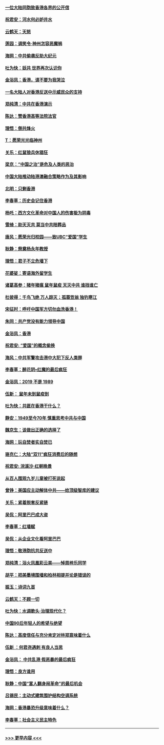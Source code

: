 #### [一位大陆同胞致香港各界的公开信](../pages/nsc993/n11675761.md?t=11232333) 
#### [祝君安：河水何必妒井水](../pages/nsc993/n11675746.md?t=11232333) 
#### [云鹤天：天怒](../pages/nsc993/n11675718.md?t=11232333) 
#### [莲园：调笑令‧神州怎容恶魔祸](../pages/nsc993/n11675648.md?t=11232333) 
#### [海网：中共偷袭反助大纪元](../pages/nsc993/n11673515.md?t=11232333) 
#### [吐为快：妖共 世界再次认识你](../pages/nsc993/n11673506.md?t=11232333) 
#### [金浴凤：香港，请不要为我哭泣](../pages/nsc993/n11673248.md?t=11232333) 
#### [一名大陆人对香港反送中示威民众的支持](../pages/nsc993/n11672615.md?t=11232333) 
#### [郑纯清：中共在香港演示](../pages/nsc993/n11670539.md?t=11232333) 
#### [陈达：赞香港高等法院法官](../pages/nsc993/n11669542.md?t=11232333) 
#### [理悟：倒共烽火](../pages/nsc993/n11668844.md?t=11232333) 
#### [T：愿荣光光临神州](../pages/nsc993/n11668421.md?t=11232333) 
#### [关乐：红鼠狼兵休猖狂](../pages/nsc993/n11668378.md?t=11232333) 
#### [梁京：“中国之治”是危及人类的恶治](../pages/nsc993/n11668328.md?t=11232333) 
#### [中国大陆推动陆港澳融合策略作为及其影响](../pages/nsc993/n11668157.md?t=11232333) 
#### [北明：只剩香港](../pages/nsc993/n11668002.md?t=11232333) 
#### [李春草：历史会记住香港](../pages/nsc993/n11667927.md?t=11232333) 
#### [杨吒：西方文化革命对中国人的伤害极为阴毒](../pages/nsc993/n11664521.md?t=11232333) 
#### [雪绮：助天灭共 莫当中共陪葬品](../pages/nsc993/n11662650.md?t=11232333) 
#### [唐风：愿荣光归校园——致UBC“爱国”学生](../pages/nsc993/n11662194.md?t=11232333) 
#### [耿静：祭奠杨永年教授](../pages/nsc993/n11662514.md?t=11232333) 
#### [理悟：君子不立危墙下](../pages/nsc993/n11662172.md?t=11232333) 
#### [花婆娑：寄语海外留学生](../pages/nsc993/n11662121.md?t=11232333) 
#### [诸葛高参：猪年猪瘟 鼠年鼠疫 天灭中共 谁挡谁亡](../pages/nsc993/n11661980.md?t=11232333) 
#### [杜彼得：千鸟飞绝 万人踪灭；孤蓑笠翁 独钓寒江](../pages/nsc993/n11661170.md?t=11232333) 
#### [宋征时：呼吁中国军方切勿血洗香港！](../pages/nsc993/n11415318.md?t=11232333) 
#### [朱同：共产党没有能力领导中国](../pages/nsc993/n11660421.md?t=11232333) 
#### [金浴凤：香港](../pages/nsc993/n11660419.md?t=11232333) 
#### [祝君安: “爱国”的概念偷换](../pages/nsc993/n11659706.md?t=11232333) 
#### [海风：中共军警攻击港中大犯下反人类罪](../pages/nsc993/n11659632.md?t=11232333) 
#### [李春草：醉花阴•红魔的最后疯狂](../pages/nsc993/n11659287.md?t=11232333) 
#### [金浴凤：2019 不是 1989](../pages/nsc993/n11657663.md?t=11232333) 
#### [伍新： 鼠年未到鼠疫到](../pages/nsc993/n11655098.md?t=11232333) 
#### [吐为快：共匪在香港干什么？](../pages/nsc993/n11654891.md?t=11232333) 
#### [静安：1949至今70年 慎重思考中共与中国](../pages/nsc993/n11651244.md?t=11232333) 
#### [魏京生：该做出正确的选择了](../pages/nsc993/n11653084.md?t=11232333) 
#### [海网：玩自焚者实自焚已](../pages/nsc993/n11652423.md?t=11232333) 
#### [骆克仁：大陆“双11”疯狂消费后的随想](../pages/nsc993/n11652305.md?t=11232333) 
#### [祝君安: 浣溪沙·红朝晚景](../pages/nsc993/n11652258.md?t=11232333) 
#### [从百人围观九岁儿童被打死说起](../pages/nsc993/n11651030.md?t=11232333) 
#### [曾铮：美国应主动解体中共——给顶级智库的建议](../pages/nsc993/n11649888.md?t=11232333) 
#### [关乐：紧着脱套反紧链](../pages/nsc993/n11649069.md?t=11232333) 
#### [吴侃：阿里巴巴成大盗](../pages/nsc993/n11645523.md?t=11232333) 
#### [李春草：红墙赋](../pages/nsc993/n11646389.md?t=11232333) 
#### [吴侃：从企业文化看阿里巴巴](../pages/nsc993/n11645476.md?t=11232333) 
#### [理悟：敬港胞抗共反送中](../pages/nsc993/n11645466.md?t=11232333) 
#### [郑纯清：浴火凤凰彩云美——悼周梓乐同学](../pages/nsc993/n11645155.md?t=11232333) 
#### [胡平：把美墨境围墙和柏林相提并论是错误的](../pages/nsc993/n11645134.md?t=11232333) 
#### [振玉：诗词九首](../pages/nsc993/n11644081.md?t=11232333) 
#### [云鹤天：不顾一切](../pages/nsc993/n11643508.md?t=11232333) 
#### [吐为快：水调歌头·治理现代化？](../pages/nsc993/n11643485.md?t=11232333) 
#### [中国90后年轻人的希望与绝望](../pages/nsc993/n11642317.md?t=11232333) 
#### [陈达：高度信任与充分肯定对林郑意味着什么](../pages/nsc993/n11641441.md?t=11232333) 
#### [伍新 ：何君尧遇刺 有良人当思](../pages/nsc993/n11641503.md?t=11232333) 
#### [金浴凤： 中共乱港  假恶暴的最后疯狂](../pages/nsc993/n11641495.md?t=11232333) 
#### [理悟：良方谁用](../pages/nsc993/n11641463.md?t=11232333) 
#### [耿静：中国“富人翻身闹革命”的最后机会](../pages/nsc993/n11640655.md?t=11232333) 
#### [吕锡民：主动式建筑围护结构空调系统](../pages/nsc993/n11640168.md?t=11232333) 
#### [海网：香港暴恐升级意味着什么？](../pages/nsc993/n11635904.md?t=11232333) 
#### [李春草：社会主义民主特色](../pages/nsc993/n11634657.md?t=11232333) 

----
#### [ >>> 更早内容 <<< ](../indexes/nsc993-earlier.md)
